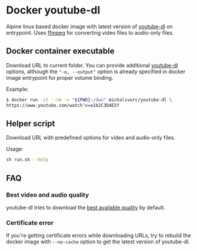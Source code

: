 # Docker youtube-dl
Alpine linux based docker image with latest version of [youtube-dl](https://github.com/ytdl-org/youtube-dl) on entrypoint. Uses [ffmpeg](https://ffmpeg.org/) for converting video files to audio-only files.

## Docker container executable
Download URL to current folder. You can provide additional [youtube-dl](https://github.com/ytdl-org/youtube-dl) options, although the `"-o, --output"` option is already specified in docker image entrypoint for proper volume binding.

Example:
```bash
$ docker run -it --rm -v "${PWD}:/dwn" michalsvorc/youtube-dl \
https://www.youtube.com/watch?v=a1b2C3D4E5f

```

## Helper script
Download URL with predefined options for video and audio-only files. 

Usage:
```bash
sh run.sh --help
```

## FAQ
### Best video and audio quality
youtube-dl tries to download the [best available quality](https://github.com/ytdl-org/youtube-dl#format-selection) by default.

### Certificate error
If you're getting certificate errors while downloading URLs, try to rebuild the docker image with `--no-cache` option to get the latest version of youtube-dl.